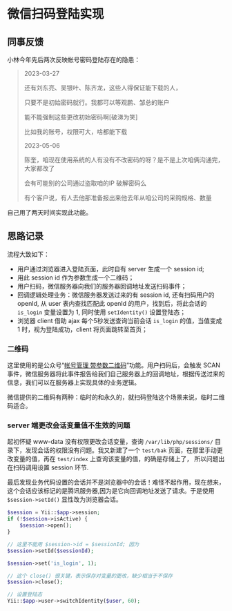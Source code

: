# 微信扫码登陆实现

同事反馈
---------------------------------------------------------------------------

小林今年先后两次反映帐号密码登陆存在的隐患：

> 2023-03-27
>
> 还有刘东亮、吴银叶、陈齐龙，这些人得保证能下载的人，
>
> 只要不是初始密码就行。我都可以等观鹏、邹总的账户
>
> 能不能强制这些更改初始密码啊[破涕为笑]
>
> 比如我的账号，权限可大，啥都能下载
> 
> 2023-05-06
>
> 陈奎，咱现在使用系统的人有没有不改密码的呀？是不是上次咱俩沟通完，大家都改了
>
> 会有可能别的公司通过盗取咱的IP 破解密码么
>
> 有个客户说，有人去他那准备报出来他去年从咱公司的采购规格、数量

自己用了两天时间实现此功能。

思路记录
---------------------------------------------------------------------------

流程大致如下：

- 用户通过浏览器进入登陆页面，此时自有 server 生成一个 session id;
- 用此 session id 作为参数生成一个二维码；
- 用户扫码，微信服务器向我们的服务器回调地址发送扫码事件；
- 回调逻辑处理业务：微信服务器发送过来的有 session id, 还有扫码用户的 openId, 从 user 表内查找匹配此 openId 的用户，找到后，将此会话的 `is_login` 变量设置为 1, 同时使用 `setIdentity()` 设置登陆态；
- 浏览器 client 借助 ajax 每个5秒发送查询当前会话 `is_login` 的值，当值变成 1 时，视为登陆成功，client 将页面跳转至首页；

### 二维码

这里使用的是公众号“[帐号管理 带参数二维码][wechat-doc-qrcode]”功能。用户扫码后，会触发 SCAN 事件，微信服务器将此事件报告给我们自己服务器上的回调地址，根据传送过来的信息，我们可以在服务器上实现具体的业务逻辑。

微信提供的二维码有两种：临时的和永久的，就扫码登陆这个场景来说，临时二维码适合。

### server 端更改会话变量值不生效的问题

起初怀疑 www-data 没有权限更改会话变量，查询 `/var/lib/php/sessions/` 目录下，发现会话的权限没有问题。我又新建了一个 `test/bak` 页面，在那里手动更改变量的值，再在 `test/index` 上查询该变量的值，的确是存储上了， 所以问题出在扫码调用设置 session 环节.

最后发现业务代码设置的会话并不是浏览器中的会话！难怪不起作用，现在想来，这个会话应该标记的是腾讯服务器,因为是它向回调地址发送了请求。于是使用 `$session->setId()` 显性改为浏览器会话。

```php
$session = Yii::$app->session;
if (!$session->isActive) {
    $session->open();
}

// 这里不能用 $session->id = $sessionId; 因为
$session->setId($sessionId);

$session->set('is_login', 1);

// 这个 close() 很关键，表示保存对变量的更改，缺少相当于不保存
$session->close();

// 设置登陆态
Yii::$app->user->switchIdentity($user, 60);
```


[wechat-doc-qrcode]: https://developers.weixin.qq.com/doc/offiaccount/Account_Management/Generating_a_Parametric_QR_Code.html
